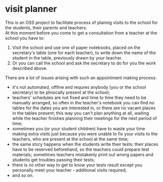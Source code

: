 # visit planner

This is an OSS project to facilitate process of plannig visits to the school for the students, their parents and teachers.
</br>
At this moment before you come to get a consultation from a teacher at the school you have to:</br>
1. Visit the school and use one of paper notebooks, placed on the secretary's table (one for each teacher), to write down the name of the student in the table, previously drawn by your teacher.</br>
2. Or you can call the school and ask the secretary to do for you the work described above.</br>

There are a lot of issues arising with such an appointment making process:</br>
* it's not automated, offline and requres anybody (you or the school secretary) to be phisically present at the school;</br>
* teachers' schedules are not fixed and time to time they need to be manually arranged, so often in the teacher's notebook you can find no tables for the dates you are interested in, or there are no vacant places in the tables present; this way you can't plan anything at all, waiting while the teacher finishes planning their meetings for the next period of time;</br>
* sometimes you (or your student children) have to waste your time making extra visits just because you were unable to fix your visits to the teachers, who are present at the school at the same time;</br>
* the same story happens when the students write their tests: their places have to be reserved beforehand, so the teachers could prepare test materials; sometimes teachers mistakenly print out wrong papers and students get troubles passing their tests;</br>
* there is no other way to get to know your tests result except you personally meet your teacher - additional visits required;</br>
* and so on.</br>


